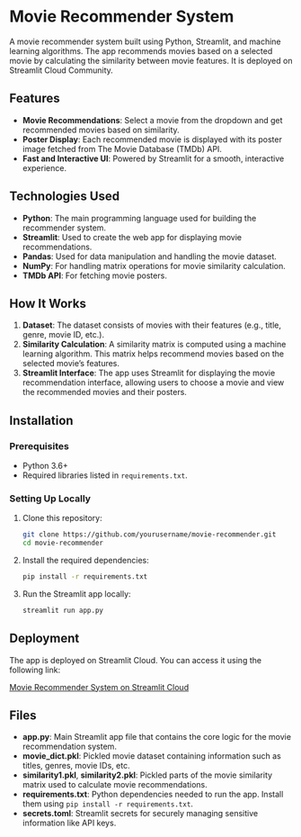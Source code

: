 # Movie Recommender System

A movie recommender system built using Python, Streamlit, and machine learning algorithms. The app recommends movies based on a selected movie by calculating the similarity between movie features. It is deployed on Streamlit Cloud Community.

## Features

- **Movie Recommendations**: Select a movie from the dropdown and get recommended movies based on similarity.
- **Poster Display**: Each recommended movie is displayed with its poster image fetched from The Movie Database (TMDb) API.
- **Fast and Interactive UI**: Powered by Streamlit for a smooth, interactive experience.

## Technologies Used

- **Python**: The main programming language used for building the recommender system.
- **Streamlit**: Used to create the web app for displaying movie recommendations.
- **Pandas**: Used for data manipulation and handling the movie dataset.
- **NumPy**: For handling matrix operations for movie similarity calculation.
- **TMDb API**: For fetching movie posters.

## How It Works

1. **Dataset**: The dataset consists of movies with their features (e.g., title, genre, movie ID, etc.).
2. **Similarity Calculation**: A similarity matrix is computed using a machine learning algorithm. This matrix helps recommend movies based on the selected movie’s features.
3. **Streamlit Interface**: The app uses Streamlit for displaying the movie recommendation interface, allowing users to choose a movie and view the recommended movies and their posters.

## Installation

### Prerequisites

- Python 3.6+
- Required libraries listed in `requirements.txt`.

### Setting Up Locally

1. Clone this repository:

   ```bash
   git clone https://github.com/yourusername/movie-recommender.git
   cd movie-recommender
2. Install the required dependencies:
    ```bash
    pip install -r requirements.txt

3. Run the Streamlit app locally:
    ```bash
    streamlit run app.py

## Deployment

The app is deployed on Streamlit Cloud. You can access it using the following link:

[Movie Recommender System on Streamlit Cloud]([https://movie-recommender-app-3ovjwirqkfahgbhjhibukk.streamlit.app/])

## Files

- **app.py**: Main Streamlit app file that contains the core logic for the movie recommendation system.
- **movie_dict.pkl**: Pickled movie dataset containing information such as titles, genres, movie IDs, etc.
- **similarity1.pkl**, **similarity2.pkl**: Pickled parts of the movie similarity matrix used to calculate movie recommendations.
- **requirements.txt**: Python dependencies needed to run the app. Install them using `pip install -r requirements.txt`.
- **secrets.toml**: Streamlit secrets for securely managing sensitive information like API keys.

